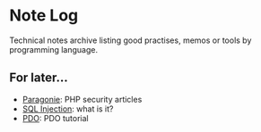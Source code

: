 # Note Log

Technical notes archive listing good practises, memos or tools by programming language.

## For later...

- [Paragonie](https://paragonie.com/): PHP security articles
- [SQL Injection](https://phpdelusions.net/sql_injection): what is it?
- [PDO](https://phpdelusions.net/pdo): PDO tutorial